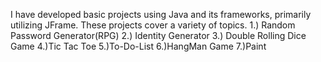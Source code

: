 I have developed basic projects using Java and its frameworks, primarily utilizing JFrame. These projects cover a variety of topics.
1.) Random Password Generator(RPG) 
2.) Identity Generator
3.) Double Rolling Dice Game
4.)Tic Tac Toe
5.)To-Do-List
6.)HangMan Game
7.)Paint
